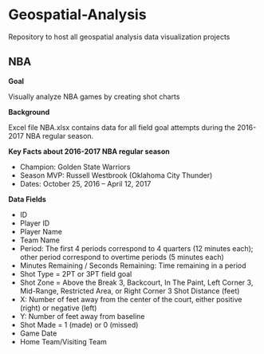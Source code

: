 # Geospatial-Analysis
Repository to host all geospatial analysis data visualization projects

## NBA

**Goal**

Visually analyze NBA games by creating shot charts

**Background**

Excel file NBA.xlsx contains data for all field goal attempts during the 2016-2017 NBA regular season.

**Key Facts about 2016-2017 NBA regular season**

- Champion: Golden State Warriors
- Season MVP: Russell Westbrook (Oklahoma City Thunder)
- Dates: October 25, 2016 – April 12, 2017

**Data Fields**

- ID
- Player ID
- Player Name
- Team Name
- Period: The first 4 periods correspond to 4 quarters (12 minutes each); other period correspond to overtime periods (5 minutes each)
- Minutes Remaining / Seconds Remaining: Time remaining in a period
- Shot Type = 2PT or 3PT field goal
- Shot Zone = Above the Break 3, Backcourt, In The Paint, Left Corner 3, Mid-Range, Restricted Area, or Right Corner 3
Shot Distance (feet)
- X: Number of feet away from the center of the court, either positive (right) or negative (left)
- Y: Number of feet away from baseline
- Shot Made = 1 (made) or 0 (missed)
- Game Date
- Home Team/Visiting Team



